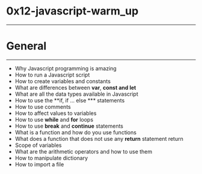 # 0x12-javascript-warm_up
______________________________________________________________________________________________________________________________________

# General
-------------------
* Why Javascript programming is amazing
* How to run a Javascript script
* How to create variables and constants
* What are differences between **var**, **const and let**
* What are all the data types available in Javascript
* How to use the **if, if ... else *** statements
* How to use comments
* How to affect values to variables
* How to use **while** and **for** loops
* How to use **break** and **continue** statements
* What is a function and how do you use functions
* What does a function that does not use any **return** statement return
* Scope of variables
* What are the arithmetic operators and how to use them
* How to manipulate dictionary
* How to import a file
